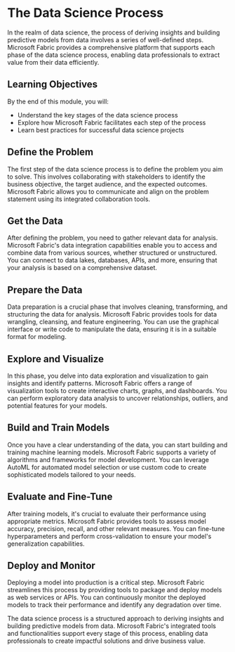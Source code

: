 # The Data Science Process

In the realm of data science, the process of deriving insights and building predictive models from data involves a series of well-defined steps. Microsoft Fabric provides a comprehensive platform that supports each phase of the data science process, enabling data professionals to extract value from their data efficiently.

## Learning Objectives

By the end of this module, you will:

- Understand the key stages of the data science process
- Explore how Microsoft Fabric facilitates each step of the process
- Learn best practices for successful data science projects

## Define the Problem

The first step of the data science process is to define the problem you aim to solve. This involves collaborating with stakeholders to identify the business objective, the target audience, and the expected outcomes. Microsoft Fabric allows you to communicate and align on the problem statement using its integrated collaboration tools.

## Get the Data

After defining the problem, you need to gather relevant data for analysis. Microsoft Fabric's data integration capabilities enable you to access and combine data from various sources, whether structured or unstructured. You can connect to data lakes, databases, APIs, and more, ensuring that your analysis is based on a comprehensive dataset.

## Prepare the Data

Data preparation is a crucial phase that involves cleaning, transforming, and structuring the data for analysis. Microsoft Fabric provides tools for data wrangling, cleansing, and feature engineering. You can use the graphical interface or write code to manipulate the data, ensuring it is in a suitable format for modeling.

## Explore and Visualize

In this phase, you delve into data exploration and visualization to gain insights and identify patterns. Microsoft Fabric offers a range of visualization tools to create interactive charts, graphs, and dashboards. You can perform exploratory data analysis to uncover relationships, outliers, and potential features for your models.

## Build and Train Models

Once you have a clear understanding of the data, you can start building and training machine learning models. Microsoft Fabric supports a variety of algorithms and frameworks for model development. You can leverage AutoML for automated model selection or use custom code to create sophisticated models tailored to your needs.

## Evaluate and Fine-Tune

After training models, it's crucial to evaluate their performance using appropriate metrics. Microsoft Fabric provides tools to assess model accuracy, precision, recall, and other relevant measures. You can fine-tune hyperparameters and perform cross-validation to ensure your model's generalization capabilities.

## Deploy and Monitor

Deploying a model into production is a critical step. Microsoft Fabric streamlines this process by providing tools to package and deploy models as web services or APIs. You can continuously monitor the deployed models to track their performance and identify any degradation over time.

The data science process is a structured approach to deriving insights and building predictive models from data. Microsoft Fabric's integrated tools and functionalities support every stage of this process, enabling data professionals to create impactful solutions and drive business value.
